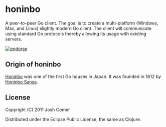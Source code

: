# honinbo

A peer-to-peer Go client. The goal is to create a multi-platform
(Windows, Mac, and Linux) slightly modern Go client. The client will
communicate using standard Go protocols thereby allowing its usage
with existing servers.

[![endorse](http://api.coderwall.com/jjcomer/endorsecount.png)](http://coderwall.com/jjcomer)

## Origin of honinbo

[Honinbo](http://en.wikipedia.org/wiki/Honinbo) was one of the first
Go houses in Japan. It was founded in 1612 by [Honinbo Sansa](http://en.wikipedia.org/wiki/Honinbo_Sansa).

## License

Copyright (C) 2011 Josh Comer

Distributed under the Eclipse Public License, the same as Clojure.
